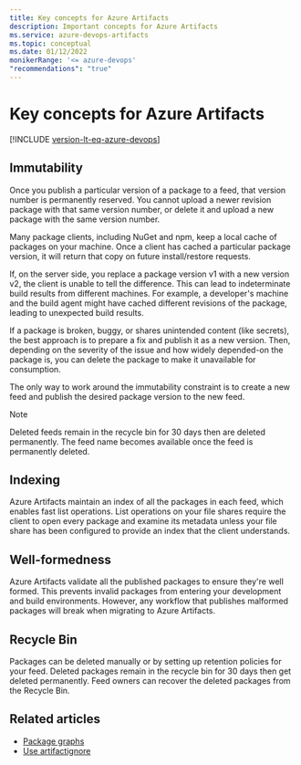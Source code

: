 ```yaml
---
title: Key concepts for Azure Artifacts
description: Important concepts for Azure Artifacts
ms.service: azure-devops-artifacts
ms.topic: conceptual
ms.date: 01/12/2022
monikerRange: '<= azure-devops'
"recommendations": "true"
---
```


# Key concepts for Azure Artifacts

[!INCLUDE [version-lt-eq-azure-devops](../includes/version-lt-eq-azure-devops.md)]

## Immutability

Once you publish a particular version of a package to a feed, that version number is permanently reserved. You cannot upload a newer revision package with that same version number, or delete it and upload a new package with the same version number.

Many package clients, including NuGet and npm, keep a local cache of packages on your machine. Once a client has cached a particular package version, it will return that copy on future install/restore requests.

If, on the server side, you replace a package version v1 with a new version v2, the client is unable to tell the difference. This can lead to indeterminate build results from different machines. For example, a developer's machine and the build agent might have cached different revisions of the package, leading to unexpected build results.

If a package is broken, buggy, or shares unintended content (like secrets), the best approach is to prepare a fix and publish it as a new version. Then, depending on the severity of the issue and how widely depended-on the package is, you can delete the package to make it unavailable for consumption.

The only way to work around the immutability constraint is to create a new feed and publish the desired package version to the new feed.

> [!NOTE]
> Deleted feeds remain in the recycle bin for 30 days then are deleted permanently. The feed name becomes available once the feed is permanently deleted.

## Indexing

Azure Artifacts maintain an index of all the packages in each feed, which enables fast list operations. List operations on your file shares require the client to open every package and examine its metadata unless your file share has been configured to provide an index that the client understands.

## Well-formedness

Azure Artifacts validate all the published packages to ensure they're well formed. This prevents invalid packages from entering your development and build environments. However, any workflow that publishes malformed packages will break when migrating to Azure Artifacts.

## Recycle Bin

Packages can be deleted manually or by setting up retention policies for your feed. Deleted packages remain in the recycle bin for 30 days then get deleted permanently. Feed owners can recover the deleted packages from the Recycle Bin.

## Related articles

- [Package graphs](./concepts/package-graph.md)
- [Use artifactignore](./reference/artifactignore.md)
